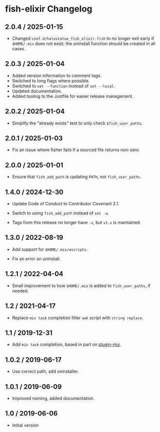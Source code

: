 # fish-elixir Changelog

## 2.0.4 / 2025-01-15

- Changed `conf.d/halostatue_fish_elixir.fish` to no longer exit early if
  `$HOME/.mix` does not exist; the uninstall function should be created in all
  cases.

## 2.0.3 / 2025-01-04

- Added version information to comment tags.
- Switched to long flags where possible.
- Switched to `set --function` instead of `set --local`.
- Updated documentation.
- Added tooling to the Justfile for easier release management.

## 2.0.2 / 2025-01-04

- Simplify the "already exists" test to only check `$fish_user_paths`.

## 2.0.1 / 2025-01-03

- Fix an issue where fisher fails if a sourced file returns non-zero.

## 2.0.0 / 2025-01-01

- Ensure that `fish_add_path` is updating `PATH`, not `fish_user_paths`.

## 1.4.0 / 2024-12-30

- Update Code of Conduct to Contributor Covenant 2.1.

- Switch to using `fish_add_path` instead of `set -a`.

- Tags from this release no longer have `.x`, but `v1.x` is maintained.

## 1.3.0 / 2022-08-19

- Add support for `$HOME/.mix/escripts`.

- Fix an error on uninstall.

## 1.2.1 / 2022-04-04

- Small improvement to how `$HOME/.mix` is added to `fish_user_paths`, if
  needed.

## 1.2 / 2021-04-17

- Replace `mix task` completion filter `awk` script with `string replace`.

## 1.1 / 2019-12-31

- Add `mix task` completion, based in part on [plugin-mix][plugin-mix].

## 1.0.2 / 2019-06-17

- Use correct path, add uninstaller.

## 1.0.1 / 2019-06-09

- Improved naming, added documentation.

## 1.0 / 2019-06-06

- Initial version

[plugin-mix]: https://github.com/belltoy/plugin-mix
